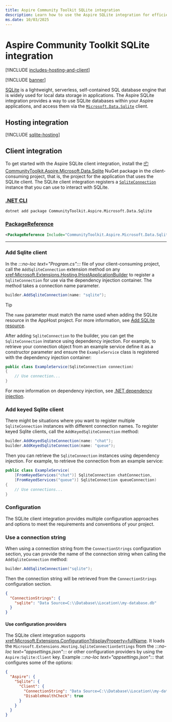 ```yaml
---
title: Aspire Community Toolkit SQLite integration
description: Learn how to use the Aspire SQLite integration for efficient data management within your applications.
ms.date: 10/03/2025
---
```


# Aspire Community Toolkit SQLite integration

[!INCLUDE [includes-hosting-and-client](../includes/includes-hosting-and-client.md)]

[!INCLUDE [banner](includes/banner.md)]

[SQLite](https://www.sqlite.org/index.html) is a lightweight, serverless, self-contained SQL database engine that is widely used for local data storage in applications. The Aspire SQLite integration provides a way to use SQLite databases within your Aspire applications, and access them via the [`Microsoft.Data.Sqlite`](https://www.nuget.org/packages/Microsoft.Data.Sqlite) client.

## Hosting integration

[!INCLUDE [sqlite-hosting](includes/sqlite-hosting.md)]

## Client integration

To get started with the Aspire SQLite client integration, install the [📦 CommunityToolkit.Aspire.Microsoft.Data.Sqlite](https://www.nuget.org/packages/CommunityToolkit.Aspire.Microsoft.Data.Sqlite) NuGet package in the client-consuming project, that is, the project for the application that uses the SQLite client. The SQLite client integration registers a [`SqliteConnection`](/dotnet/api/microsoft.data.sqlite.sqliteconnection) instance that you can use to interact with SQLite.

### [.NET CLI](#tab/dotnet-cli)

```dotnetcli
dotnet add package CommunityToolkit.Aspire.Microsoft.Data.Sqlite
```

### [PackageReference](#tab/package-reference)

```xml
<PackageReference Include="CommunityToolkit.Aspire.Microsoft.Data.Sqlite" Version="*" />
```

---

### Add Sqlite client

In the _:::no-loc text="Program.cs":::_ file of your client-consuming project, call the `AddSqliteConnection` extension method on any <xref:Microsoft.Extensions.Hosting.IHostApplicationBuilder> to register a `SqliteConnection` for use via the dependency injection container. The method takes a connection name parameter.

```csharp
builder.AddSqliteConnection(name: "sqlite");
```

> [!TIP]
> The `name` parameter must match the name used when adding the SQLite resource in the AppHost project. For more information, see [Add SQLite resource](#add-sqlite-resource).

After adding `SqliteConnection` to the builder, you can get the `SqliteConnection` instance using dependency injection. For example, to retrieve your connection object from an example service define it as a constructor parameter and ensure the `ExampleService` class is registered with the dependency injection container:

```csharp
public class ExampleService(SqliteConnection connection)
{
    // Use connection...
}
```

For more information on dependency injection, see [.NET dependency injection](/dotnet/core/extensions/dependency-injection).

### Add keyed Sqlite client

There might be situations where you want to register multiple `SqliteConnection` instances with different connection names. To register keyed Sqlite clients, call the `AddKeyedSqliteConnection` method:

```csharp
builder.AddKeyedSqliteConnection(name: "chat");
builder.AddKeyedSqliteConnection(name: "queue");
```

Then you can retrieve the `SqliteConnection` instances using dependency injection. For example, to retrieve the connection from an example service:

```csharp
public class ExampleService(
    [FromKeyedServices("chat")] SqliteConnection chatConnection,
    [FromKeyedServices("queue")] SqliteConnection queueConnection)
{
    // Use connections...
}
```

### Configuration

The SQLite client integration provides multiple configuration approaches and options to meet the requirements and conventions of your project.

### Use a connection string

When using a connection string from the `ConnectionStrings` configuration section, you can provide the name of the connection string when calling the `AddSqliteConnection` method:

```csharp
builder.AddSqliteConnection("sqlite");
```

Then the connection string will be retrieved from the `ConnectionStrings` configuration section.

```json
{
  "ConnectionStrings": {
    "sqlite": "Data Source=C:\\Database\\Location\\my-database.db"
  }
}
```

#### Use configuration providers

The SQLite client integration supports <xref:Microsoft.Extensions.Configuration?displayProperty=fullName>. It loads the `Microsoft.Extensions.Hosting.SqliteConnectionSettings` from the _:::no-loc text="appsettings.json":::_ or other configuration providers by using the `Aspire:Sqlite:Client` key. Example _:::no-loc text="appsettings.json":::_ that configures some of the options:

```json
{
  "Aspire": {
    "Sqlite": {
      "Client": {
        "ConnectionString": "Data Source=C:\\Database\\Location\\my-database.db",
        "DisableHealthCheck": true
      }
    }
  }
}
```
